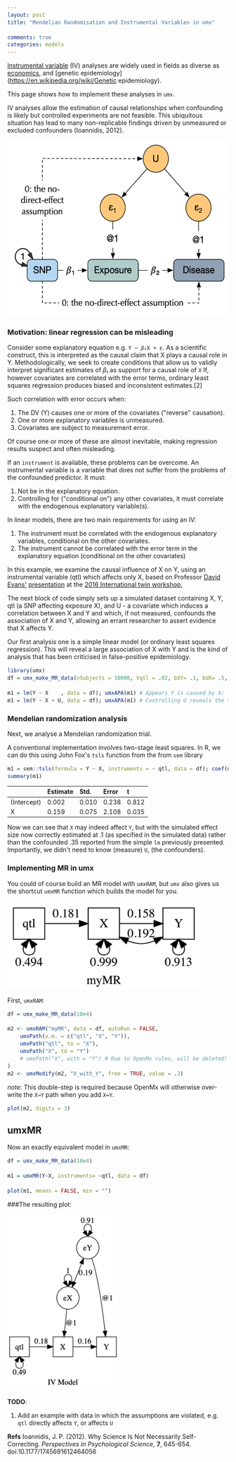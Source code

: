 ```yaml
---
layout: post
title: "Mendelian Randomisation and Instrumental Variables in umx"

comments: true
categories: models
---
```

<!-- https://tbates.github.io/ -->

[Instrumental variable](https://en.wikipedia.org/wiki/Instrumental_variable) (IV) analyses are widely used in fields as diverse as [economics](https://en.wikipedia.org/wiki/economics), and [genetic epidemiology](https://en.wikipedia.org/wiki/Genetic epidemiology).

This page shows how to implement these analyses in `umx`.

IV analyses allow the estimation of causal relationships when confounding is likely but controlled experiments are not feasible. This ubiquitous situation has lead to many non-replicable findings driven by unmeasured or excluded confounders (Ioannidis, 2012).

<img src="/media/MR/TSLS.png" height="400">

### Motivation: linear regression can be misleading
Consider some explanatory equation e.g. `Y ~ 𝛽₁X + ε`. As a scientific construct, this is interpreted as the causal claim that X plays a causal role in Y. Methodologically, we seek to create conditions that allow us to validly interpret significant estimates of 𝛽₁ as support for a causal role of `X` If, however covariates are correlated with the error terms, ordinary least squares regression produces biased and inconsistent estimates.[2]

Such correlation with error occurs when:

1. The DV (Y) causes one or more of the covariates ("reverse" causation).
2. One or more explanatory variables is unmeasured.
3. Covariates are subject to measurement error.

Of course one or more of these are almost inevitable, making regression results suspect and often misleading.

If an `instrument` is available, these problems can be overcome. An instrumental variable is a variable that does not suffer from the problems of the confounded predictor. It must:

1. Not be in the explanatory equation.
2. Controlling for ("conditional on") any other covariates, it must correlate with the endogenous explanatory variable(s).

In linear models, there are two main requirements for using an IV:

1. The instrument must be correlated with the endogenous explanatory variables, conditional on the other covariates.
2. The instrument cannot be correlated with the error term in the explanatory equation (conditional on the other covariates)


In this example, we examine the causal influence of X on Y, using an instrumental variable (qtl) which affects only X, based on Professor [David Evans'](https://di.uq.edu.au/profile/997/david-evans) [presentation]() at the [2016 International twin workshop](), 

The next block of code simply sets up a simulated dataset containing X, Y, qtl (a SNP affecting exposure X), and U - a covariate which induces a correlation between X and Y and which, if not measured, confounds the association of X and Y, allowing an errant researcher to assert evidence that X affects Y.

Our first analysis one is a simple linear model (or ordinary least squares regression). This will reveal a large association of X with Y and is the kind of analysis that has been criticised in false-positive epidemiology.

```r
library(umx)
df = umx_make_MR_data(nSubjects = 10000, Vqtl = .02, bXY= .1, bUX= .5, pQTL= .5, seed = 123)

m1 = lm(Y ~ X    , data = df); umxAPA(m1) # Appears Y is caused by X:  β = 0.35 [0.33, 0.37]
m1 = lm(Y ~ X + U, data = df); umxAPA(m1) # Controlling U reveals the true link: β = 0.09 [0.07, 0.11]

```


### Mendelian randomization analysis

Next, we analyse a Mendelian randomization trial.

A conventional implementation involves two-stage least squares. In R, we can do this using John Fox's `tsls` function from the from `sem` library

```r
m1 = sem::tsls(formula = Y ~ X, instruments = ~ qtl, data = df); coef(m1)
summary(m1)

```

|             | Estimate | Std.  | Error | t     |
|:------------|:---------|:------|:------|:------|
| (Intercept) | 0.002    | 0.010 | 0.238 | 0.812 |
| X           | 0.159    | 0.075 | 2.108 | 0.035 |


Now we can see that `X` may indeed affect `Y`, but with the simulated effect size now correctly estimated at .1 (as specified in the simulated data) rather than the confounded .35 reported from the simple `lm` previously presented. Importantly, we didn't need to know (measure) `U`, (the confounders).

### Implementing MR in umx

You could of course build an MR model with `umxRAM`, but `umx` also gives us the shortcut `umxMR` function which builds the model for you.

<img src = "/media/MR/myMR.png" height = "200">

First, `umxRAM`:


```r
df = umx_make_MR_data(10e4)

m2 <- umxRAM("myMR", data = df, autoRun = FALSE,
	umxPath(v.m. = c("qtl", "X", "Y")),
	umxPath("qtl", to = "X"),
	umxPath("X", to = "Y")
	# umxPath("X", with = "Y") # Due to OpenMx rules, will be deleted!
)
m2 <- umxModify(m2, "X_with_Y", free = TRUE, value = .2)
```

*note*: This double-step is required because OpenMx will otherwise over-write the `X→Y` path when you add `X↔Y`.

```r
plot(m2, digits = 3)
```


## umxMR

Now an exactly equivalent model in `umxMR`:

```r
df = umx_make_MR_data(10e4)

m1 = umxMR(Y~X, instruments= ~qtl, data = df)

plot(m1, means = FALSE, min = "")

```

###The resulting plot:

<img src="/media/MR/IV Model.png" height="400">



**TODO**: 
1. Add an example with data in which the assumptions are violated, e.g. `qtl` directly affects `Y`, or affects `U`

**Refs**
Ioannidis, J. P. (2012). Why Science Is Not Necessarily Self-Correcting. *Perspectives in Psychological Science*, **7**, 645-654. doi:10.1177/1745691612464056
